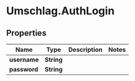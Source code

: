 # Umschlag.AuthLogin

## Properties

Name | Type | Description | Notes
------------ | ------------- | ------------- | -------------
**username** | **String** |  | 
**password** | **String** |  | 


